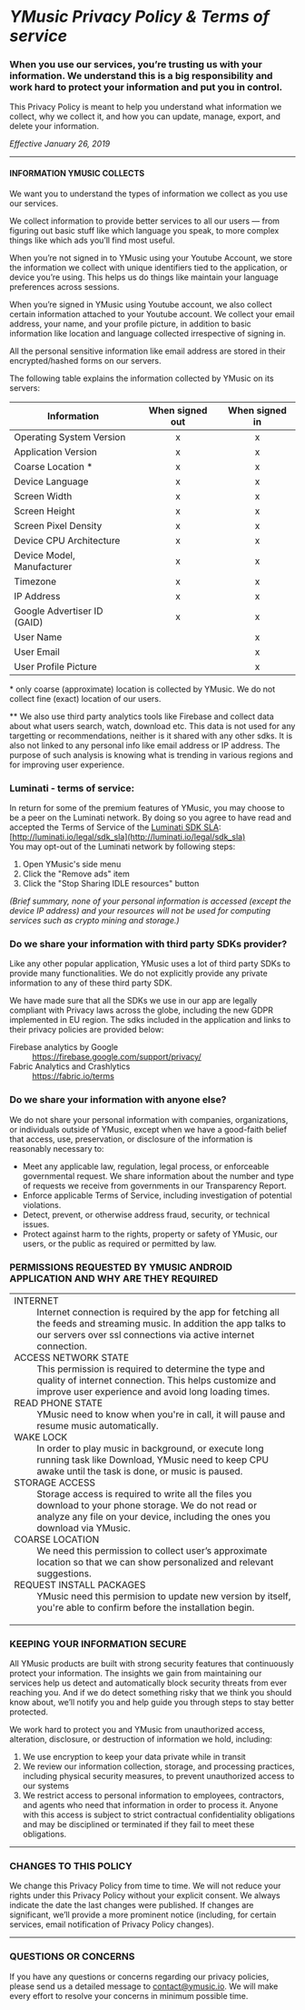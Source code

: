 # _YMusic Privacy Policy & Terms of service_

### When you use our services, you’re trusting us with your information. We understand this is a big responsibility and work hard to protect your information and put you in control.

This Privacy Policy is meant to help you understand what information we collect, why we collect it, and how you can update, manage, export, and delete your information.

_Effective January 26, 2019_

----

#### INFORMATION YMUSIC COLLECTS

We want you to understand the types of information we collect as you use our services.

We collect information to provide better services to all our users — from figuring out basic stuff like which language you speak, to more complex things like which ads you’ll find most useful.

When you’re not signed in to YMusic using your Youtube Account, we store the information we collect with unique identifiers tied to the application, or device you’re using. This helps us do things like maintain your language preferences across sessions.

When you’re signed in YMusic using Youtube account, we also collect certain information attached to your Youtube account. We collect your email address, your name, and your profile picture, in addition to basic information like location and language collected irrespective of signing in.

All the personal sensitive information like email address are stored in their encrypted/hashed forms on our servers.

The following table explains the information collected by YMusic on its servers:

| Information | When signed out	| When signed in |
| ----------- | :-------------: | :------------: |
| Operating System Version | x | x |
| Application Version | x | x |
| Coarse Location *  | x | x |
| Device Language  | x | x |
| Screen Width | x | x |
| Screen Height | x | x |
| Screen Pixel Density | x | x |
| Device CPU Architecture | x | x |
| Device Model, Manufacturer | x | x |
| Timezone | x | x |
| IP Address | x | x |
| Google Advertiser ID (GAID) | x | x |
| User Name | | x |
| User Email |  | x |
| User Profile Picture | | x |

\* only coarse (approximate) location is collected by YMusic. We do not collect fine (exact) location of our users.

\*\* We also use third party analytics tools like Firebase and collect data about what users search, watch, download etc. This data is not used for any targetting or recommendations, neither is it shared with any other sdks. It is also not linked to any personal info like email address or IP address. The purpose of such analysis is knowing what is trending in various regions and for improving user experience.

### Luminati - terms of service:

In return for some of the premium features of YMusic, you may choose to be a peer on the Luminati network. By doing so you agree to have read and
accepted the Terms of Service of the [Luminati SDK SLA](http://luminati.io/legal/sdk_sla):  
[http://luminati.io/legal/sdk_sla](http://luminati.io/legal/sdk_sla)  
You may opt-out of the Luminati network by following steps:
1. Open YMusic's side menu
2. Click the "Remove ads" item 
3. Click the "Stop Sharing IDLE resources" button

_(Brief summary, none of your personal information is accessed (except the device IP address) and your resources will not be used for computing services such as crypto mining and storage.)_
 

### Do we share your information with third party SDKs provider?

Like any other popular application, YMusic uses a lot of third party SDKs to provide many functionalities. We do not explicitly provide any private information to any of these third party SDK.

We have made sure that all the SDKs we use in our app are legally compliant with Privacy laws across the globe, including the new GDPR implemented in EU region. The sdks included in the application and links to their privacy policies are provided below:

<dl>
<dt>Firebase analytics by Google</dt>
<dd><a href="https://firebase.google.com/support/privacy/">https://firebase.google.com/support/privacy/</a></dd>
<dt>Fabric Analytics and Crashlytics</dt>
<dd><a href="https://fabric.io/terms">https://fabric.io/terms</a></dd>
</dl>

### Do we share your information with anyone else?
We do not share your personal information with companies, organizations, or individuals outside of YMusic, except when we have a good-faith belief that access, use, preservation, or disclosure of the information is reasonably necessary to:

* Meet any applicable law, regulation, legal process, or enforceable governmental request. We share information about the number and type of requests we receive from governments in our Transparency Report.
* Enforce applicable Terms of Service, including investigation of potential violations.
* Detect, prevent, or otherwise address fraud, security, or technical issues.
* Protect against harm to the rights, property or safety of YMusic, our users, or the public as required or permitted by law.

### PERMISSIONS REQUESTED BY YMUSIC ANDROID APPLICATION AND WHY ARE THEY REQUIRED 
<table>
	<tr>
	<td>
		<dl>
		<dt>INTERNET</dt>
		<dd>Internet connection is required by the app for fetching all the feeds and streaming music. In addition the app talks to our servers over ssl connections via active internet connection.</dd>
		<dt>ACCESS NETWORK STATE</dt>
		<dd>This permission is required to determine the type and quality of internet connection. This helps customize and improve user experience and avoid long loading times.</dd>
		<dt>READ PHONE STATE</dt>
		<dd>YMusic need to know when you're in call, it will pause and resume music automatically.</dd>
		<dt>WAKE LOCK</dt>
		<dd>In order to play music in background, or execute long running task like Download, YMusic need to keep CPU awake until the task is done, or music is paused.</dd>
		<dt>STORAGE ACCESS</dt>
		<dd>Storage access is required to write all the files you download to your phone storage. We do not read or analyze any file on your device, including the ones you download via YMusic.</dd>
		<dt>COARSE LOCATION</dt>
		<dd>We need this permission to collect user’s approximate location so that we can show personalized and relevant suggestions.</dd>
		<dt>REQUEST INSTALL PACKAGES</dt>
		<dd>YMusic need this permision to update new version by itself, you're able to confirm before the installation begin.</dd>
		</dl>
	</td>
	</tr>
</table>

### KEEPING YOUR INFORMATION SECURE
All YMusic products are built with strong security features that continuously protect your information. The insights we gain from maintaining our services help us detect and automatically block security threats from ever reaching you. And if we do detect something risky that we think you should know about, we’ll notify you and help guide you through steps to stay better protected.

We work hard to protect you and YMusic from unauthorized access, alteration, disclosure, or destruction of information we hold, including:

1. We use encryption to keep your data private while in transit
2. We review our information collection, storage, and processing practices, including physical security measures, to prevent unauthorized access to our systems
3. We restrict access to personal information to employees, contractors, and agents who need that information in order to process it. Anyone with this access is subject to strict contractual confidentiality obligations and may be disciplined or terminated if they fail to meet these obligations.

---

### CHANGES TO THIS POLICY
We change this Privacy Policy from time to time. We will not reduce your rights under this Privacy Policy without your explicit consent. We always indicate the date the last changes were published. If changes are significant, we’ll provide a more prominent notice (including, for certain services, email notification of Privacy Policy changes).

---

### QUESTIONS OR CONCERNS
If you have any questions or concerns regarding our privacy policies, please send us a detailed message to [contact@ymusic.io](mailto:contact@ymusic.io). We will make every effort to resolve your concerns in minimum possible time.
<br><br><br>


